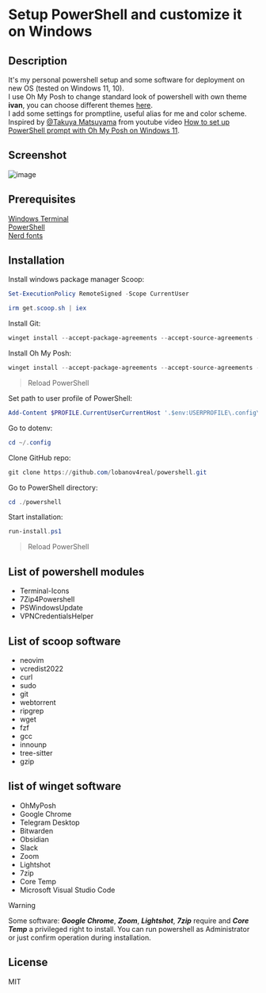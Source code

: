 # Setup PowerShell and customize it on Windows

## Description

It's my personal powershell setup and some software for deployment on new OS (tested on Windows 11, 10).  
I use Oh My Posh to change standard look of powershell with own theme **ivan**, you can choose different themes [here](https://ohmyposh.dev/docs/themes).  
I add some settings for promptline, useful alias for me and color scheme.  
Inspired by [@Takuya Matsuyama](https://github.com/craftzdog) from youtube video [How to set up PowerShell prompt with Oh My Posh on Windows 11](https://www.youtube.com/watch?v=5-aK2_WwrmM).  

## Screenshot

![image](https://github.com/lobanov4real/powershell/assets/110660329/b3993297-a3d5-40b3-ab29-69702401a643)


## Prerequisites

[Windows Terminal](https://github.com/microsoft/terminal)  
[PowerShell](https://github.com/PowerShell/PowerShell)  
[Nerd fonts](https://github.com/ryanoasis/nerd-fonts)  

## Installation

Install windows package manager Scoop:

```powershell
Set-ExecutionPolicy RemoteSigned -Scope CurrentUser
```

```powershell
irm get.scoop.sh | iex
```

Install Git:

```powershell
winget install --accept-package-agreements --accept-source-agreements -h --id Git.Git --Force --source winget
```

Install Oh My Posh:

```powershell
winget install --accept-package-agreements --accept-source-agreements -h --id JanDeDobbeleer.OhMyPosh --Force --source winget
```

> Reload PowerShell

Set path to user profile of PowerShell:

```powershell
Add-Content $PROFILE.CurrentUserCurrentHost '.$env:USERPROFILE\.config\powershell\user_profile.ps1'
```

Go to dotenv:

```powershell
cd ~/.config
```

Clone GitHub repo:

```powershell
git clone https://github.com/lobanov4real/powershell.git
```

Go to PowerShell directory:

```powershell
cd ./powershell
```

Start installation:

```powershell
run-install.ps1
```

> Reload PowerShell

## List of powershell modules

- Terminal-Icons
- 7Zip4Powershell
- PSWindowsUpdate
- VPNCredentialsHelper

## List of scoop software

- neovim
- vcredist2022
- curl
- sudo
- git
- webtorrent
- ripgrep
- wget
- fzf
- gcc
- innounp
- tree-sitter
- gzip

## list of winget software  

- OhMyPosh
- Google Chrome
- Telegram Desktop
- Bitwarden
- Obsidian
- Slack
- Zoom
- Lightshot
- 7zip  
- Core Temp
- Microsoft Visual Studio Code
  
> [!WARNING]
> Some software: ***Google Chrome***, ***Zoom***, ***Lightshot***, ***7zip*** require and ***Core Temp*** a privileged right to install. You can run powershell as Administrator or just confirm operation during installation.

## License

MIT
